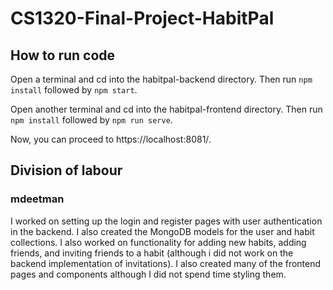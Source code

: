 # CS1320-Final-Project-HabitPal

## How to run code
Open a terminal and cd into the habitpal-backend directory. Then run `npm install` followed by `npm start`.

Open another terminal and cd into the habitpal-frontend directory. Then run `npm install` followed by `npm run serve`.

Now, you can proceed to https://localhost:8081/.


## Division of labour

### mdeetman
I worked on setting up the login and register pages with user authentication in the backend. I also created the MongoDB models for the user and habit collections. I also worked on functionality for adding new habits, adding friends, and inviting friends to a habit (although i did not work on the backend implementation of invitations). I also created many of the frontend pages and components although I did not spend time styling them.
